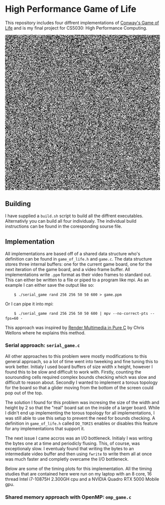# High Performance Game of Life
This repository includes four diffrent implementations of [Conway's Game of Life](https://en.wikipedia.org/wiki/Conway%27s_Game_of_Life) and is my final project for CS5030: High Performance Computing. 

![Game of Life!!!](media/game.gif)

## Building
I have supplied a `build.sh` script to build all the diffrent executables. Alternativly you can build all four individualy. The individual build instructions can be found in the coresponding sourse file.


## Implementation
All implementations are based off of a shared data structure who's definition can be found in `game_of_life.h` and `game.c`. The data structure stores three internal buffers: one for the current game board, one for the next iteration of the game board, and a video frame buffer. All implementations write `.ppm` format as their video frames to standard out. This can either be written to a file or piped to a program like mpi. As an example I can either save the output like so:

```
    $ ./serial_game rand 256 256 50 50 600 > game.ppm
```

Or I can pipe it into mpi:

```
    $ ./serial_game rand 256 256 50 50 600 | mpv --no-correct-pts --fps=60 -
```

This approach was inspired by [Render Multimedia in Pure C](https://nullprogram.com/blog/2017/11/03/) by Chris Wellons where he explains this method. 

### Serial approach: `serial_game.c`
All other approaches to this problem were mostly modifications to this general approach, so a lot of time went into tweeking and fine tuning this to work better. Initialy I used board buffers of size width x height, however I found this to be slow and difficult to work with. Firstly, counting the sourounding cells required complex bounds checking which was slow and difficult to reason about. Secondly I wanted to implement a torous topology for the board so that a glider moving from the bottom of the screen could pop out of the top. 

The solution I found for this problem was incresing the size of the width and height by 2 so that the "real" board sat on the inside of a larger board. While I didn't end up implementing the torous topology for all implementations, I was still able to use this setup to prevent the need for bounds checking. A definition in `game_of_life.h` called `DO_TORIS` enables or disables this feature for any implementations that support it.

The next issue I came accros was an I/O bottleneck. Initialy I was writing the bytes one at a time and periodicly flusing. This, of course, was exceptionaly slow. I eventualy found that writing the bytes to an intermediate video buffer and then using `fwrite` to write them all at once was much faster and completly overcame the I/O bottleneck.

Below are some of the timing plots for this implementation. All the timing studies that are contained here were run on my laptop with an 8 core, 16 thread Intel i7-10875H 2.300GH cpu and a NVIDIA Quadro RTX 5000 Mobile gpu.

### Shared memory approach with OpenMP: `omp_game.c`

